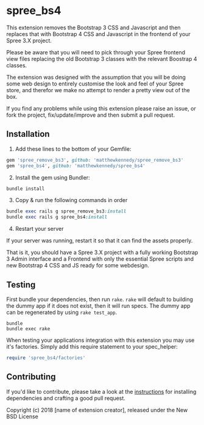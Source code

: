 # spree_bs4

This extension removes the Bootstrap 3 CSS and Javascript and then replaces that with Bootstrap 4 CSS and Javascript in the frontend of your Spree 3.X project.

Please be aware that you will need to pick through your Spree frontend view files replacing the old Bootstrap 3 classes with the relevant Boostrap 4 classes.

The extension was designed with the assumption that you will be doing some web design to entirely customise the look and feel of your Spree store, and therefor we make no attempt to render a pretty view out of the box.

If you find any problems while using this extension please raise an issue, or fork the project, fix/update/improve and then submit a pull request.

## Installation

1. Add these lines to the bottom of your Gemfile:
  ```ruby
  gem 'spree_remove_bs3', github: 'matthewkennedy/spree_remove_bs3'
  gem 'spree_bs4', github: 'matthewkennedy/spree_bs4'
  ```

2. Install the gem using Bundler:
  ```ruby
  bundle install
  ```

3. Copy & run the following commands in order
  ```ruby
  bundle exec rails g spree_remove_bs3:install
  bundle exec rails g spree_bs4:install
  ```

4. Restart your server

  If your server was running, restart it so that it can find the assets properly.
  
  That is it, you should have a Spree 3.X project with a fully working Bootstrap 3 Admin interface and a Frontend with only the essential Spree scripts and new Bootstrap 4 CSS and JS ready for some webdesign.

## Testing

First bundle your dependencies, then run `rake`. `rake` will default to building the dummy app if it does not exist, then it will run specs. The dummy app can be regenerated by using `rake test_app`.

```shell
bundle
bundle exec rake
```

When testing your applications integration with this extension you may use it's factories.
Simply add this require statement to your spec_helper:

```ruby
require 'spree_bs4/factories'
```


## Contributing

If you'd like to contribute, please take a look at the
[instructions](CONTRIBUTING.md) for installing dependencies and crafting a good
pull request.

Copyright (c) 2018 [name of extension creator], released under the New BSD License
